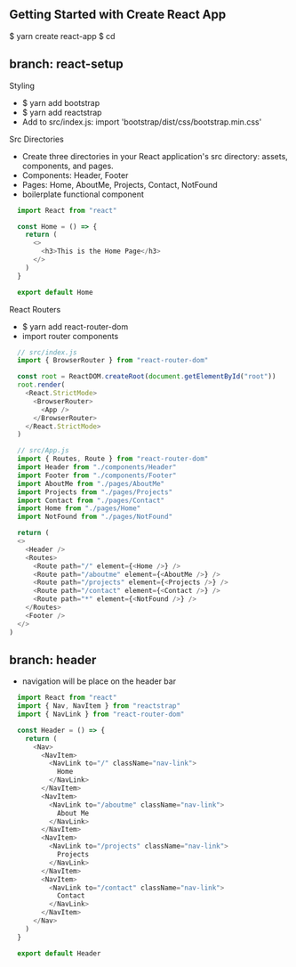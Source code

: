 ## Getting Started with Create React App

$ yarn create react-app <app-name>
$ cd <app-name>

## branch: react-setup
Styling 
- $ yarn add bootstrap
- $ yarn add reactstrap
- Add to src/index.js: import 'bootstrap/dist/css/bootstrap.min.css'

Src Directories 
- Create three directories in your React application's src directory: assets, components, and pages.
- Components: Header, Footer
- Pages: Home, AboutMe, Projects, Contact, NotFound
- boilerplate functional component
```javascript
  import React from "react"

  const Home = () => {
    return (
      <>
        <h3>This is the Home Page</h3>
      </>
    )
  }

  export default Home
```

React Routers 
- $ yarn add react-router-dom
- import router components
```javascript
  // src/index.js
  import { BrowserRouter } from "react-router-dom" 

  const root = ReactDOM.createRoot(document.getElementById("root"))
  root.render(
    <React.StrictMode>
      <BrowserRouter>
        <App />
      </BrowserRouter>
    </React.StrictMode>
  )

  // src/App.js
  import { Routes, Route } from "react-router-dom"
  import Header from "./components/Header"
  import Footer from "./components/Footer"
  import AboutMe from "./pages/AboutMe"
  import Projects from "./pages/Projects"
  import Contact from "./pages/Contact"
  import Home from "./pages/Home"
  import NotFound from "./pages/NotFound"

  return (
  <>
    <Header />
    <Routes>
      <Route path="/" element={<Home />} />
      <Route path="/aboutme" element={<AboutMe />} />
      <Route path="/projects" element={<Projects />} />
      <Route path="/contact" element={<Contact />} />
      <Route path="*" element={<NotFound />} />
    </Routes>
    <Footer />
  </>
)
```

## branch: header
- navigation will be place on the header bar
```javascript
  import React from "react"
  import { Nav, NavItem } from "reactstrap"
  import { NavLink } from "react-router-dom"

  const Header = () => {
    return (
      <Nav>
        <NavItem>
          <NavLink to="/" className="nav-link">
            Home
          </NavLink>
        </NavItem>
        <NavItem>
          <NavLink to="/aboutme" className="nav-link">
            About Me
          </NavLink>
        </NavItem>
        <NavItem>
          <NavLink to="/projects" className="nav-link">
            Projects
          </NavLink>
        </NavItem>
        <NavItem>
          <NavLink to="/contact" className="nav-link">
            Contact
          </NavLink>
        </NavItem>
      </Nav>
    )
  }

  export default Header
```



